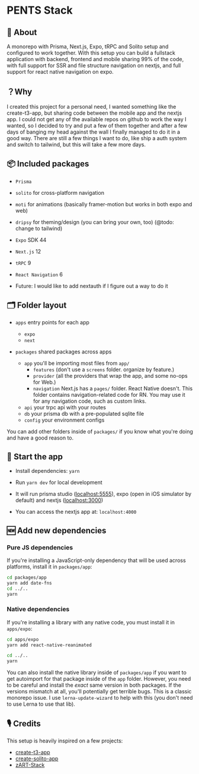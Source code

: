 # PENTS Stack

## 🔦 About

A monorepo with Prisma, Next.js, Expo, tRPC and Solito setup and configured to work together.
With this setup you can build a fullstack application with backend, frontend and mobile sharing 99% of the code, with full support for SSR and file structure navigation on nextjs, and full support for react native navigation on expo.

## ？Why

I created this project for a personal need, I wanted something like the create-t3-app, but sharing code between the mobile app and the nextjs app. I could not get any of the available repos on github to work the way I wanted, so I decided to try and put a few of them together and after a few days of banging my head against the wall I finally managed to do it in a good way. There are still a few things I want to do, like ship a auth system and switch to tailwind, but this will take a few more days.

## 📦 Included packages

- `Prisma`
- `solito` for cross-platform navigation
- `moti` for animations (basically framer-motion but works in both expo and web)
- `dripsy` for theming/design (you can bring your own, too) (@todo: change to tailwind)
- `Expo` SDK 44
- `Next.js` 12
- `tRPC` 9
- `React Navigation` 6

- Future: I would like to add nextauth if I figure out a way to do it

## 🗂 Folder layout

- `apps` entry points for each app

  - `expo`
  - `next`

- `packages` shared packages across apps
  - `app` you'll be importing most files from `app/`
    - `features` (don't use a `screens` folder. organize by feature.)
    - `provider` (all the providers that wrap the app, and some no-ops for Web.)
    - `navigation` Next.js has a `pages/` folder. React Native doesn't. This folder contains navigation-related code for RN. You may use it for any navigation code, such as custom links.
  - `api` your trpc api with your routes
  - `db` your prisma db with a pre-populated sqlite file
  - `config` your environment configs

You can add other folders inside of `packages/` if you know what you're doing and have a good reason to.

## 🏁 Start the app

- Install dependencies: `yarn`

- Run `yarn dev` for local development
- It will run prisma studio ([localhost:5555](localhost:5555)), expo (open in iOS simulator by default) and nextjs ([localhost:3000](localhost:3000))
- You can access the nextjs app at: `localhost:4000`

## 🆕 Add new dependencies

### Pure JS dependencies

If you're installing a JavaScript-only dependency that will be used across platforms, install it in `packages/app`:

```sh
cd packages/app
yarn add date-fns
cd ../..
yarn
```

### Native dependencies

If you're installing a library with any native code, you must install it in `apps/expo`:

```sh
cd apps/expo
yarn add react-native-reanimated

cd ../..
yarn
```

You can also install the native library inside of `packages/app` if you want to get autoimport for that package inside of the `app` folder. However, you need to be careful and install the _exact_ same version in both packages. If the versions mismatch at all, you'll potentially get terrible bugs. This is a classic monorepo issue. I use `lerna-update-wizard` to help with this (you don't need to use Lerna to use that lib).

## 🎙 Credits

This setup is heavily inspired on a few projects:

- [create-t3-app](https://github.com/t3-oss/create-t3-app)
- [create-solito-app](https://github.com/nandorojo/solito/tree/master/example-monorepos/blank)
- [zART-Stack](https://github.com/trpc/zart)
